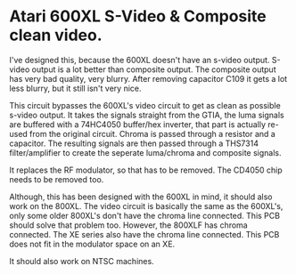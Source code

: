 # Atari 600XL S-Video & Composite clean video.

I've designed this, because the 600XL doesn't have an s-video output. S-video output is a lot better than composite output. The composite output has very bad quality, very blurry. After removing capacitor C109 it gets a lot less blurry, but it still isn't very nice.

This circuit bypasses the 600XL's video circuit to get as clean as possible s-video output. It takes the signals straight from the GTIA, the luma signals are buffered with a 74HC4050 buffer/hex inverter, that part is actually re-used from the original circuit. Chroma is passed through a resistor and a capacitor.
The resulting signals are then passed through a THS7314 filter/amplifier to create the seperate luma/chroma and composite signals.

It replaces the RF modulator, so that has to be removed. The CD4050 chip needs to be removed too.

Although, this has been designed with the 600XL in mind, it should also work on the 800XL. The video circuit is basically the same as the 600XL's, only some older 800XL's don't have the chroma line connected. This PCB should solve that problem too.
However, the 800XLF has chroma connected. The XE series also have the chroma line connected. This PCB does not fit in the modulator space on an XE.

It should also work on NTSC machines.





